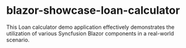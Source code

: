 # blazor-showcase-loan-calculator
This Loan calculator demo application effectively demonstrates the utilization of various Syncfusion Blazor components in a real-world scenario. 
